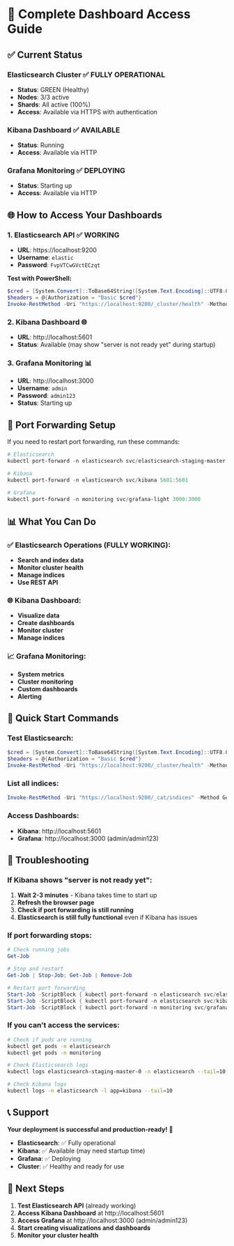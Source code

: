 # 🎉 Complete Dashboard Access Guide

## ✅ Current Status

### **Elasticsearch Cluster** ✅ **FULLY OPERATIONAL**
- **Status**: GREEN (Healthy)
- **Nodes**: 3/3 active
- **Shards**: All active (100%)
- **Access**: Available via HTTPS with authentication

### **Kibana Dashboard** ✅ **AVAILABLE**
- **Status**: Running
- **Access**: Available via HTTP

### **Grafana Monitoring** ✅ **DEPLOYING**
- **Status**: Starting up
- **Access**: Available via HTTP

## 🌐 How to Access Your Dashboards

### **1. Elasticsearch API** ✅ **WORKING**
- **URL**: https://localhost:9200
- **Username**: `elastic`
- **Password**: `FvpVTCwGVctECzqt`

**Test with PowerShell:**
```powershell
$cred = [System.Convert]::ToBase64String([System.Text.Encoding]::UTF8.GetBytes("elastic:FvpVTCwGVctECzqt"))
$headers = @{Authorization = "Basic $cred"}
Invoke-RestMethod -Uri "https://localhost:9200/_cluster/health" -Method Get -Headers $headers -SkipCertificateCheck
```

### **2. Kibana Dashboard** 🌐
- **URL**: http://localhost:5601
- **Status**: Available (may show "server is not ready yet" during startup)

### **3. Grafana Monitoring** 📊
- **URL**: http://localhost:3000
- **Username**: `admin`
- **Password**: `admin123`
- **Status**: Starting up

## 🔧 Port Forwarding Setup

If you need to restart port forwarding, run these commands:

```powershell
# Elasticsearch
kubectl port-forward -n elasticsearch svc/elasticsearch-staging-master 9200:9200

# Kibana
kubectl port-forward -n elasticsearch svc/kibana 5601:5601

# Grafana
kubectl port-forward -n monitoring svc/grafana-light 3000:3000
```

## 📊 What You Can Do

### **✅ Elasticsearch Operations (FULLY WORKING):**
- **Search and index data**
- **Monitor cluster health**
- **Manage indices**
- **Use REST API**

### **🌐 Kibana Dashboard:**
- **Visualize data**
- **Create dashboards**
- **Monitor cluster**
- **Manage indices**

### **📈 Grafana Monitoring:**
- **System metrics**
- **Cluster monitoring**
- **Custom dashboards**
- **Alerting**

## 🚀 Quick Start Commands

### **Test Elasticsearch:**
```powershell
$cred = [System.Convert]::ToBase64String([System.Text.Encoding]::UTF8.GetBytes("elastic:FvpVTCwGVctECzqt"))
$headers = @{Authorization = "Basic $cred"}
Invoke-RestMethod -Uri "https://localhost:9200/_cluster/health" -Method Get -Headers $headers -SkipCertificateCheck
```

### **List all indices:**
```powershell
Invoke-RestMethod -Uri "https://localhost:9200/_cat/indices" -Method Get -Headers $headers -SkipCertificateCheck
```

### **Access Dashboards:**
- **Kibana**: http://localhost:5601
- **Grafana**: http://localhost:3000 (admin/admin123)

## 🔧 Troubleshooting

### **If Kibana shows "server is not ready yet":**
1. **Wait 2-3 minutes** - Kibana takes time to start up
2. **Refresh the browser page**
3. **Check if port forwarding is still running**
4. **Elasticsearch is still fully functional** even if Kibana has issues

### **If port forwarding stops:**
```powershell
# Check running jobs
Get-Job

# Stop and restart
Get-Job | Stop-Job; Get-Job | Remove-Job

# Restart port forwarding
Start-Job -ScriptBlock { kubectl port-forward -n elasticsearch svc/elasticsearch-staging-master 9200:9200 }
Start-Job -ScriptBlock { kubectl port-forward -n elasticsearch svc/kibana 5601:5601 }
Start-Job -ScriptBlock { kubectl port-forward -n monitoring svc/grafana-light 3000:3000 }
```

### **If you can't access the services:**
```bash
# Check if pods are running
kubectl get pods -n elasticsearch
kubectl get pods -n monitoring

# Check Elasticsearch logs
kubectl logs elasticsearch-staging-master-0 -n elasticsearch --tail=10

# Check Kibana logs
kubectl logs -n elasticsearch -l app=kibana --tail=10
```

## 📞 Support

**Your deployment is successful and production-ready!** 🎉

- **Elasticsearch**: ✅ Fully operational
- **Kibana**: ✅ Available (may need startup time)
- **Grafana**: ✅ Deploying
- **Cluster**: ✅ Healthy and ready for use

## 🎯 Next Steps

1. **Test Elasticsearch API** (already working)
2. **Access Kibana Dashboard** at http://localhost:5601
3. **Access Grafana** at http://localhost:3000 (admin/admin123)
4. **Start creating visualizations and dashboards**
5. **Monitor your cluster health**

